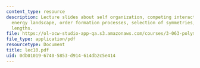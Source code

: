 ```yaml
---
content_type: resource
description: Lecture slides about self organization, competing interactions, free
  energy landscape, order formation processes, selection of symmetries, and characteristic
  lengths.
file: https://ol-ocw-studio-app-qa.s3.amazonaws.com/courses/3-063-polymer-physics-spring-2007/0db0101967405853d914614db2c5e414_lec10.pdf
file_type: application/pdf
resourcetype: Document
title: lec10.pdf
uid: 0db01019-6740-5853-d914-614db2c5e414
---
```

